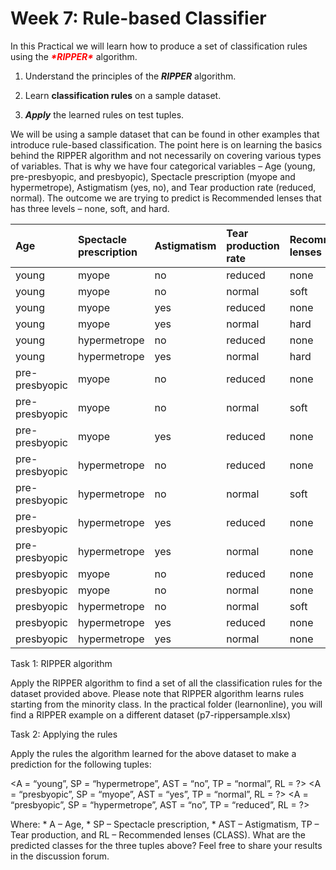 # Week 7: Rule-based Classifier

In this Practical we will learn how to produce a set of classification rules using the <font color="red">***\*RIPPER\****</font> algorithm.

1. Understand the principles of the ***RIPPER*** algorithm. 

2. Learn **classification rules** on a sample dataset.

3. ***Apply*** the learned rules on test tuples.

We will be using a sample dataset that can be found in other examples that introduce rule-based classification. The point here is on learning the basics behind the RIPPER algorithm and not necessarily on covering various types of variables. That is why we have four categorical variables – Age (young, pre-presbyopic, and presbyopic), Spectacle prescription (myope and hypermetrope), Astigmatism (yes, no), and Tear production rate (reduced, normal). The outcome we are trying to predict is Recommended lenses that has three levels – none, soft, and hard.

| Age | Spectacle </br>prescription | Astigmatism | Tear production </br>rate | Recommended </br>lenses|
| :----- | :------ | :------- | :---- | :------ |
|young | myope | no  | reduced | none  |
|young | myope | no  | normal  | soft  |
|young | myope | yes | reduced | none  |
|young | myope | yes | normal |hard |
|young | hypermetrope | no   | reduced | none |
|young | hypermetrope | yes  | normal  | hard |
|pre-presbyopic | myope | no  | reduced | none |
|pre-presbyopic | myope | no  | normal  | soft |
|pre-presbyopic | myope | yes | reduced | none |
|pre-presbyopic | hypermetrope | no  | reduced | none|
|pre-presbyopic | hypermetrope | no  | normal  | soft|
|pre-presbyopic | hypermetrope | yes | reduced | none|
|pre-presbyopic | hypermetrope | yes | normal  | none|
|presbyopic | myope | no | reduced | none |
|presbyopic | myope | no | normal  | none |
|presbyopic | hypermetrope | no  | normal  | soft |
|presbyopic | hypermetrope | yes | reduced | none |
|presbyopic | hypermetrope | yes | normal  | none |

Task 1: RIPPER algorithm

Apply the RIPPER algorithm to find a set of all the classification rules for the dataset provided above. Please note that RIPPER algorithm learns rules starting from the minority class. In the practical folder (learnonline), you will find a RIPPER example on a different dataset (p7-rippersample.xlsx)

Task 2: Applying the rules

Apply the rules the algorithm learned for the above dataset to make a prediction for the following tuples:

<A = “young”, SP = “hypermetrope”, AST = “no”, TP = “normal”, RL = ?>
<A = “presbyopic”, SP = “myope”, AST = “yes”, TP = “normal”, RL = ?>
<A = “presbyopic”, SP = “hypermetrope”, AST = “no”, TP = “reduced”, RL = ?>


Where: * A – Age, * SP – Spectacle prescription, * AST – Astigmatism, TP – Tear production, and RL – Recommended lenses (CLASS). What are the predicted classes for the three tuples above? Feel free to share your results in the discussion forum.